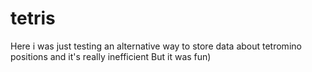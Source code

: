 # tetris
Here i was just testing an alternative way to store data about tetromino positions and it's really inefficient 
But it was fun)
